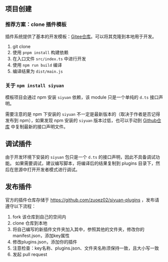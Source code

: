 ## 项目创建

### 推荐方案：clone 插件模板

插件系统提供了基本的开发模板：[Gitee仓库](https://gitee.com/zuoez02/siyuan-plugin-sample?utm_source=ld246.com)。可以将其克隆到本地用于开发。

1. git clone
2. 使用 `pnpm install` 构建依赖
3. 在入口文件 `src/index.ts` 中进行开发
4. 使用 `npm run build` 编译
5. 编译结果为 `dist/main.js`

### 关于 `npm install siyuan`

模板项目会通过 npm 安装 `siyuan` 依赖，该 module 只是一个单纯的 `d.ts` 接口声明。

需要注意的是 npm 下安装的 `siyuan` 不一定是最新版本的（取决于作者是否记得发布到 npm），如果发现 npm 安装的 `siyuan` 版本过低，也可以手动到 [Github仓库](https://github.com/zuoez02/siyuan-plugin-system) 中复制最新的接口声明文件。

## 调试插件

由于开发环境下安装的 `siyuan` 包只是一个 `d.ts` 的接口声明，因此不具备调试功能。
如果需要调试，建议编写脚本，将编译后的结果复制到 plugins 目录下，然后在思源中打开开发者模式进行调试。

## 发布插件

官方的插件仓库存储于 https://github.com/zuoez02/siyuan-plugins ，发布请遵守以下流程：

1. fork 该仓库到自己的空间内
2. clone 仓库到本地
3. 将自己编写的新插件文件夹加入其中，参照其他的文件夹，修改你的manifest.json，添加key属性
4. 修改plugins.json，添加你的插件
5. 注意检查：key名称、plugins.json、文件夹名称须保持一致，且大小写一致
6. 发起 pull request


